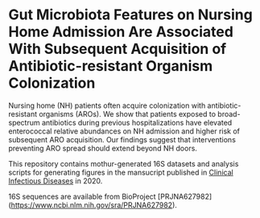 # Gut Microbiota Features on Nursing Home Admission Are Associated With Subsequent Acquisition of Antibiotic-resistant Organism Colonization

Nursing home (NH) patients often acquire colonization with antibiotic-resistant organisms (AROs). We show that patients exposed to broad-spectrum antibiotics during previous hospitalizations have elevated enterococcal relative abundances on NH admission and higher risk of subsequent ARO acquisition. Our findings suggest that interventions preventing ARO spread should extend beyond NH doors.

This repository contains mothur-generated 16S datasets and analysis scripts for generating figures in the mansucript published in [Clinical Infectious Diseases](https://academic-oup-com.proxy.lib.umich.edu/cid/article/doi/10.1093/cid/ciaa662/5849515) in 2020. 

16S sequences are available from BioProject [PRJNA627982] (https://www.ncbi.nlm.nih.gov/sra/PRJNA627982).
